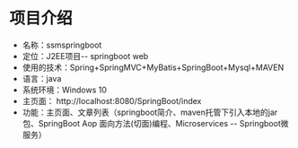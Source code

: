 # 项目介绍
* 名称：ssmspringboot
* 定位：J2EE项目-- springboot web
* 使用的技术：Spring+SpringMVC+MyBatis+SpringBoot+Mysql+MAVEN
* 语言：java
* 系统环境：Windows 10
* 主页面： http://localhost:8080/SpringBoot/index
* 功能：主页面、文章列表（springboot简介、maven托管下引入本地的jar包、SpringBoot Aop 面向方法(切面)编程、Microservices -- Springboot微服务）


